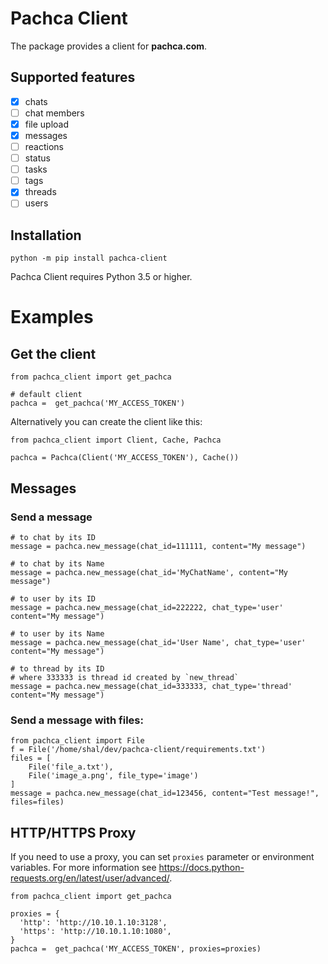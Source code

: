 # Pachca Client

The package provides a client for **pachca.com**.

## Supported features

- [x] chats
- [ ] chat members
- [x] file upload
- [x] messages
- [ ] reactions
- [ ] status
- [ ] tasks
- [ ] tags
- [x] threads
- [ ] users

## Installation

```
python -m pip install pachca-client
```

Pachca Client requires Python 3.5 or higher.


# Examples

## Get the client

```
from pachca_client import get_pachca

# default client
pachca =  get_pachca('MY_ACCESS_TOKEN')
```

Alternatively you can create the client like this:

```
from pachca_client import Client, Cache, Pachca

pachca = Pachca(Client('MY_ACCESS_TOKEN'), Cache())
```

## Messages

### Send a message
```
# to chat by its ID
message = pachca.new_message(chat_id=111111, content="My message")

# to chat by its Name
message = pachca.new_message(chat_id='MyChatName', content="My message")

# to user by its ID
message = pachca.new_message(chat_id=222222, chat_type='user' content="My message")

# to user by its Name
message = pachca.new_message(chat_id='User Name', chat_type='user' content="My message")

# to thread by its ID
# where 333333 is thread id created by `new_thread`
message = pachca.new_message(chat_id=333333, chat_type='thread' content="My message")
```

### Send a message with files:

```
from pachca_client import File
f = File('/home/shal/dev/pachca-client/requirements.txt')
files = [
    File('file_a.txt'),
    File('image_a.png', file_type='image')
]
message = pachca.new_message(chat_id=123456, content="Test message!", files=files)

```

## HTTP/HTTPS Proxy

If you need to use a proxy, you can set `proxies` parameter or environment variables. For more information see https://docs.python-requests.org/en/latest/user/advanced/.

```
from pachca_client import get_pachca

proxies = {
  'http': 'http://10.10.1.10:3128',
  'https': 'http://10.10.1.10:1080',
}
pachca =  get_pachca('MY_ACCESS_TOKEN', proxies=proxies)

```
